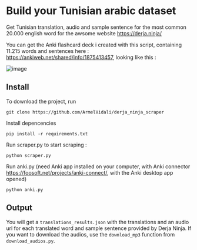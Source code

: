 # Build your Tunisian arabic dataset

Get Tunisian translation, audio and sample sentence for the most common 20.000 english word for the awsome website https://derja.ninja/

You can get the Anki flashcard deck i created with this script, containing 11.215 words and sentences here : https://ankiweb.net/shared/info/1875413457, looking like this : 

![image](https://github.com/ArmelVidali/derja_ninja_scraper/assets/84096571/d8b1de12-69b1-4d2d-b747-7ff48893b823)


## Install

To download the project, run 

    git clone https://github.com/ArmelVidali/derja_ninja_scraper

Install depencencies 

    pip install -r requirements.txt

Run scraper.py to start scraping :

    python scraper.py

Run anki.py (need Anki app installed on your computer, with Anki connector https://foosoft.net/projects/anki-connect/, with the Anki desktop app opened)

    python anki.py

## Output

You will get a `translations_results.json` with the translations and an audio url for each translated word and sample sentence provided by Derja Ninja.
If you want to download the audios, use the `download_mp3` function from `download_audios.py`.
